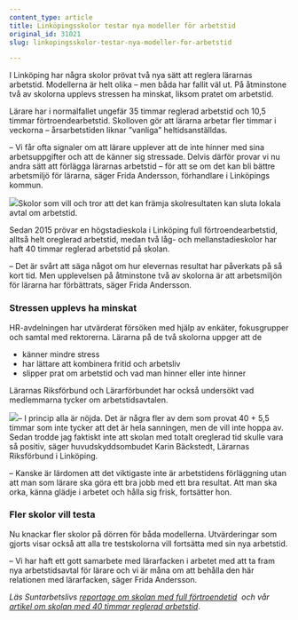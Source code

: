 ```yaml
---
content_type: article
title: Linköpingsskolor testar nya modeller för arbetstid
original_id: 31021
slug: linkopingsskolor-testar-nya-modeller-for-arbetstid

---
```


I Linköping har några skolor prövat två nya sätt att reglera lärarnas arbetstid. Modellerna är helt olika – men båda har fallit väl ut. På åtminstone två av skolorna upplevs stressen ha minskat, liksom pratet om arbetstid.

Lärare har i normalfallet ungefär 35 timmar reglerad arbetstid och 10,5 timmar förtroendearbetstid. Skolloven gör att lärarna arbetar fler timmar i veckorna – årsarbetstiden liknar ”vanliga” heltidsanställdas.

– Vi får ofta signaler om att lärare upplever att de inte hinner med sina arbetsuppgifter och att de känner sig stressade. Delvis därför provar vi nu andra sätt att förlägga lärarnas arbetstid – för att se om det kan bli bättre arbetsmiljö för lärarna, säger Frida Andersson, förhandlare i Linköpings kommun.

[![](https://www.suntarbetsliv.se/wp-content/uploads/2018/03/200x220-linkoping-klocka-foto-jeanette-neij-1.jpg)](https://www.suntarbetsliv.se/wp-content/uploads/2018/03/200x220-linkoping-klocka-foto-jeanette-neij-1.jpg)Skolor som vill och tror att det kan främja skolresultaten kan sluta lokala avtal om arbetstid.

Sedan 2015 prövar en högstadieskola i Linköping full förtroendearbetstid, alltså helt oreglerad arbetstid, medan två låg- och mellanstadieskolor har haft 40 timmar reglerad arbetstid på skolan.

– Det är svårt att säga något om hur elevernas resultat har påverkats på så kort tid. Men upplevelsen på åtminstone två av skolorna är att arbetsmiljön för lärarna har förbättrats, säger Frida Andersson.

### Stressen upplevs ha minskat

HR-avdelningen har utvärderat försöken med hjälp av enkäter, fokusgrupper och samtal med rektorerna. Lärarna på de två skolorna uppger att de

*   känner mindre stress
*   har lättare att kombinera fritid och arbetsliv
*   slipper prat om arbetstid och vad man hinner eller inte hinner

Lärarnas Riksförbund och Lärarförbundet har också undersökt vad medlemmarna tycker om arbetstidsavtalen.

[![](https://www.suntarbetsliv.se/wp-content/uploads/2018/03/200x220-karin-backstedt-1.jpg)](https://www.suntarbetsliv.se/wp-content/uploads/2018/03/200x220-karin-backstedt-1.jpg)– I princip alla är nöjda. Det är några fler av dem som provat 40 + 5,5 timmar som inte tycker att det är hela sanningen, men de vill inte hoppa av. Sedan trodde jag faktiskt inte att skolan med totalt oreglerad tid skulle vara så positiv, säger huvudskyddsombudet Karin Bäckstedt, Lärarnas Riksförbund i Linköping.

– Kanske är lärdomen att det viktigaste inte är arbetstidens förläggning utan att man som lärare ska göra ett bra jobb med ett bra resultat. Att man ska orka, känna glädje i arbetet och hålla sig frisk, fortsätter hon.

### Fler skolor vill testa

Nu knackar fler skolor på dörren för båda modellerna. Utvärderingar som gjorts visar också att alla tre testskolorna vill fortsätta med sin nya arbetstid.

– Vi har haft ett gott samarbete med lärarfacken i arbetet med att ta fram nya arbetstidsavtal för lärare och vi är måna om att behålla den här relationen med lärarfacken, säger Frida Andersson.

_Läs Suntarbetslivs [reportage om skolan med full förtroendetid](https://www.suntarbetsliv.se/artiklar/organisatorisk-och-social-arbetsmiljo/fullt-fortroende-minskar-larares-stress/)_  _och vår [artikel om skolan med 40 timmar reglerad arbetstid](https://www.suntarbetsliv.se/artiklar/organisatorisk-och-social-arbetsmiljo/vi-har-valdigt-lite-tidsdiskussion/)_.

